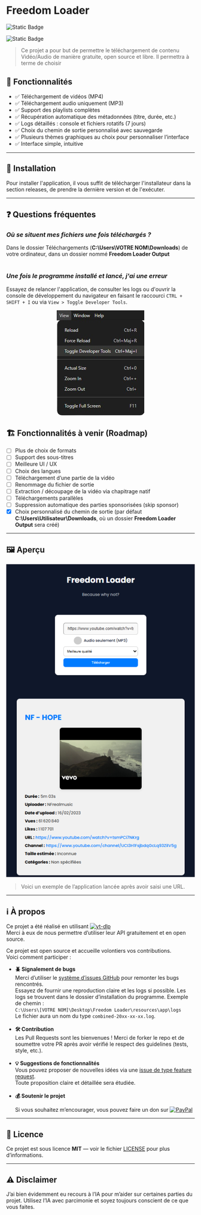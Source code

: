 # Freedom Loader

<!-- Release -->

![Static Badge](https://img.shields.io/badge/Release-1.1.0-blue?style=flat&logo=Test)

<!-- Build -->

![Static Badge](https://img.shields.io/badge/Build-1.1.1--beta-yellow?style=flat&logo=Test)

> Ce projet a pour but de permettre le téléchargement de contenu Vidéo/Audio de manière gratuite, open source et libre. Il permettra à terme de choisir

## 🚀 Fonctionnalités

- ✅ Téléchargement de vidéos (MP4)
- ✅ Téléchargement audio uniquement (MP3)
- ✅ Support des playlists complètes
- ✅ Récupération automatique des métadonnées (titre, durée, etc.)
- ✅ Logs détaillés : console et fichiers rotatifs (7 jours)
- ✅ Choix du chemin de sortie personnalisé avec sauvegarde
- ✅ Plusieurs thèmes graphiques au choix pour personnaliser l’interface
- ✅ Interface simple, intuitive

---

## 🔧 Installation

Pour installer l'application, il vous suffit de télécharger l'installateur dans la section releases, de prendre la dernière version et de l'exécuter.

---

## ❓ Questions fréquentes

### _Où se situent mes fichiers une fois téléchargés ?_

Dans le dossier Téléchargements (**C:\Users\VOTRE NOM\Downloads**) de votre ordinateur, dans un dossier nommé **Freedom Loader Output**  
<br>

### _Une fois le programme installé et lancé, j'ai une erreur_

Essayez de relancer l'application, de consulter les logs ou d'ouvrir la console de développement du navigateur en faisant le raccourci `CTRL + SHIFT + I` ou via `View > Toggle Developer Tools`.

<!-- ![Exemple Chemin](build/example-developertools.png) -->
<p align="center">
  <img src="build/example-developertools.png" alt="Exemple Developer Tools" />
</p>

## 🏗️ Fonctionnalités à venir (Roadmap)

- [ ] Plus de choix de formats
- [ ] Support des sous-titres
- [ ] Meilleure UI / UX
- [ ] Choix des langues
- [ ] Téléchargement d’une partie de la vidéo
- [ ] Renommage du fichier de sortie
- [ ] Extraction / découpage de la vidéo via chapitrage natif
- [ ] Téléchargements parallèles
- [ ] Suppression automatique des parties sponsorisées (skip sponsor)
- [x] Choix personnalisé du chemin de sortie (par défaut **C:\Users\Utilisateur\Downloads**, où un dossier **Freedom Loader Output** sera créé)

---

## 🖼️ Aperçu

<p align="center">
  <img src="build/apercu1.0.1.png" alt="Exemple d'application" />
</p>

> Voici un exemple de l’application lancée après avoir saisi une URL.

---

## ℹ️ À propos

Ce projet a été réalisé en utilisant [![yt-dlp](https://img.shields.io/badge/yt--dlp-Visit%20Repo-181717?style=for-the-badge&logo=github&logoColor=white)](https://github.com/yt-dlp/yt-dlp)  
Merci à eux de nous permettre d’utiliser leur API gratuitement et en open source.

Ce projet est open source et accueille volontiers vos contributions.  
Voici comment participer :

- **🪲 Signalement de bugs**  
   Merci d’utiliser le [système d’issues GitHub](https://github.com/MasterAcnolo/Freedom-Loader/issues) pour remonter les bugs rencontrés.  
   Essayez de fournir une reproduction claire et les logs si possible. Les logs se trouvent dans le dossier d’installation du programme. Exemple de chemin :  
  `C:\Users\[VOTRE NOM]\Desktop\Freedom Loader\resources\app\logs`  
  Le fichier aura un nom du type `combined-20xx-xx-xx.log`.  
  <br>
- **🛠️ Contribution**  
   Les Pull Requests sont les bienvenues ! Merci de forker le repo et de soumettre votre PR après avoir vérifié le respect des guidelines (tests, style, etc.).  
  <br>
- **💡 Suggestions de fonctionnalités**  
   Vous pouvez proposer de nouvelles idées via une [issue de type feature request](https://github.com/MasterAcnolo/Freedom-Loader/issues).  
   Toute proposition claire et détaillée sera étudiée.  
  <br>
- **💰 Soutenir le projet**
    <p>  
    Si vous souhaitez m’encourager, vous pouvez faire un don sur  
    <a href="https://paypal.me/axelnicolas25">  
      <img src="https://img.shields.io/badge/PayPal-00457C?style=for-the-badge&logo=paypal&logoColor=white" alt="PayPal">  
    </a>  
    </p>

---

## 📄 Licence

Ce projet est sous licence **MIT** — voir le fichier [LICENSE](./LICENSE) pour plus d’informations.

---

## ⚠️ Disclaimer

J’ai bien évidemment eu recours à l’IA pour m’aider sur certaines parties du projet. Utilisez l’IA avec parcimonie et soyez toujours conscient de ce que vous faites.
